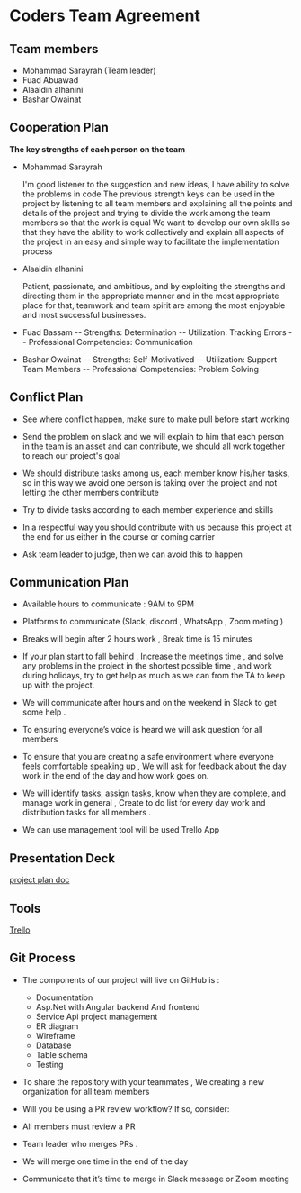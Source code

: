 # Coders Team Agreement

## Team members

- Mohammad Sarayrah (Team leader)
- Fuad Abuawad
- Alaaldin alhanini
- Bashar Owainat

## Cooperation Plan

**The key strengths of each person on the team**

- Mohammad Sarayrah

    I'm good listener to the suggestion and new ideas, I have ability to solve the problems in code
    The previous strength keys can be used in the project by listening to all team members and explaining all the points and details of the project and trying to divide the work among the team members so that the work is equal
    We want to develop our own skills so that they have the ability to work collectively and explain all aspects of the project in an easy and simple way to facilitate the implementation process

- Alaaldin alhanini

    Patient, passionate, and ambitious, and by exploiting the strengths and directing them in the appropriate manner and in the most appropriate place for that, teamwork and team spirit are among the most enjoyable and most successful businesses.

- Fuad Bassam
-- Strengths: Determination
-- Utilization: Tracking Errors
-- Professional Competencies: Communication

- Bashar Owainat
-- Strengths: Self-Motivatived
-- Utilization: Support Team Members
-- Professional Competencies: Problem Solving



## Conflict Plan

- See where conflict happen, make sure to make pull before start working

- Send the problem on slack and we will explain to him that each person in the team is an asset and can contribute, we should all work together to reach our project's goal

- We should distribute tasks among us, each member know his/her tasks, so in this way we avoid one person is taking over the project and not letting the other members contribute

- Try to divide tasks according to each member experience and skills

- In a respectful way you should contribute with us because this project at the end for us either in the course or coming carrier

- Ask team leader to judge, then we can avoid this to happen

## Communication Plan

- Available hours to communicate :  9AM to 9PM

- Platforms to communicate (Slack, discord , WhatsApp , Zoom meting )

- Breaks will begin after 2 hours work , Break time is 15 minutes

- If your plan start to fall behind , Increase the meetings time , and solve any problems in the project in the shortest possible time , and work during holidays, try to get help as much as we can from the TA to keep up with the project.

- We will communicate after hours and on the weekend in Slack to get some help .

- To ensuring everyone’s voice is heard we will ask question for all members

- To ensure that you are creating a safe environment where everyone feels comfortable speaking up , We will ask for feedback about the day work in the end of the day and how work goes on.

- We will identify tasks, assign tasks, know when they are complete, and manage work in general , Create to do list for every day work and distribution tasks for all members .

- We can use management tool will be used Trello App


## Presentation Deck

[project plan doc](https://docs.google.com/presentation/d/1AoFjNXPxixaFS8vYzG_Z89BbsYqOeeBFo2Mv1MIImCE/edit?usp=sharing)

## Tools 

[Trello](https://trello.com/warehousemanagementsystem5)

## Git Process

- The components of our project will live on GitHub is :
    - Documentation
    - Asp.Net with Angular backend And frontend
    - Service Api project management
    - ER diagram
    - Wireframe
    - Database
    - Table schema
    - Testing

- To share the repository with your teammates , We creating a new organization for all team members

- Will you be using a PR review workflow? If so, consider:

- All members must review a PR

- Team leader who merges PRs .

- We will merge one time in the end of the day

- Communicate that it’s time to merge in Slack message or Zoom meeting
